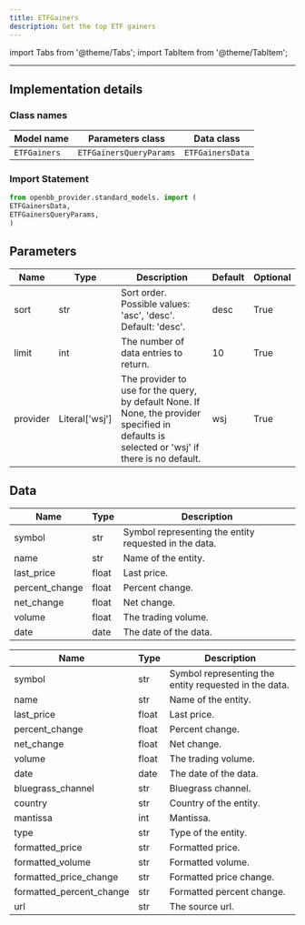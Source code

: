 ```yaml
---
title: ETFGainers
description: Get the top ETF gainers
---
```


<!-- markdownlint-disable MD012 MD031 MD033 -->

import Tabs from '@theme/Tabs';
import TabItem from '@theme/TabItem';

---

## Implementation details

### Class names

| Model name | Parameters class | Data class |
| ---------- | ---------------- | ---------- |
| `ETFGainers` | `ETFGainersQueryParams` | `ETFGainersData` |

### Import Statement

```python
from openbb_provider.standard_models. import (
ETFGainersData,
ETFGainersQueryParams,
)
```

## Parameters

<Tabs>
<TabItem value="standard" label="Standard">

| Name | Type | Description | Default | Optional |
| ---- | ---- | ----------- | ------- | -------- |
| sort | str | Sort order. Possible values: 'asc', 'desc'. Default: 'desc'. | desc | True |
| limit | int | The number of data entries to return. | 10 | True |
| provider | Literal['wsj'] | The provider to use for the query, by default None. If None, the provider specified in defaults is selected or 'wsj' if there is no default. | wsj | True |
</TabItem>

</Tabs>

## Data

<Tabs>
<TabItem value="standard" label="Standard">

| Name | Type | Description |
| ---- | ---- | ----------- |
| symbol | str | Symbol representing the entity requested in the data. |
| name | str | Name of the entity. |
| last_price | float | Last price. |
| percent_change | float | Percent change. |
| net_change | float | Net change. |
| volume | float | The trading volume. |
| date | date | The date of the data. |
</TabItem>

<TabItem value='wsj' label='wsj'>

| Name | Type | Description |
| ---- | ---- | ----------- |
| symbol | str | Symbol representing the entity requested in the data. |
| name | str | Name of the entity. |
| last_price | float | Last price. |
| percent_change | float | Percent change. |
| net_change | float | Net change. |
| volume | float | The trading volume. |
| date | date | The date of the data. |
| bluegrass_channel | str | Bluegrass channel. |
| country | str | Country of the entity. |
| mantissa | int | Mantissa. |
| type | str | Type of the entity. |
| formatted_price | str | Formatted price. |
| formatted_volume | str | Formatted volume. |
| formatted_price_change | str | Formatted price change. |
| formatted_percent_change | str | Formatted percent change. |
| url | str | The source url. |
</TabItem>

</Tabs>


